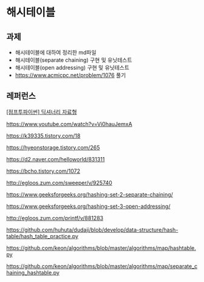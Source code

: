 # 해시테이블



## 과제

* 해시테이블에 대하여 정리한 md파일
* 해시테이블(separate chaining) 구현 및 유닛테스트
* 해시테이블(open addressing) 구현 및 유닛테스트
* https://www.acmicpc.net/problem/1076 풀기



## 레퍼런스

[[점프투파이썬] 딕셔너리 자료형](https://wikidocs.net/16)

https://www.youtube.com/watch?v=Vi0hauJemxA

https://k39335.tistory.com/18

https://hyeonstorage.tistory.com/265

https://d2.naver.com/helloworld/831311

https://bcho.tistory.com/1072

http://egloos.zum.com/sweeper/v/925740

https://www.geeksforgeeks.org/hashing-set-2-separate-chaining/

https://www.geeksforgeeks.org/hashing-set-3-open-addressing/

http://egloos.zum.com/printf/v/881283

https://github.com/huhuta/dudaji/blob/develop/data-structure/hash-table/hash_table_practice.py

https://github.com/keon/algorithms/blob/master/algorithms/map/hashtable.py

https://github.com/keon/algorithms/blob/master/algorithms/map/separate_chaining_hashtable.py